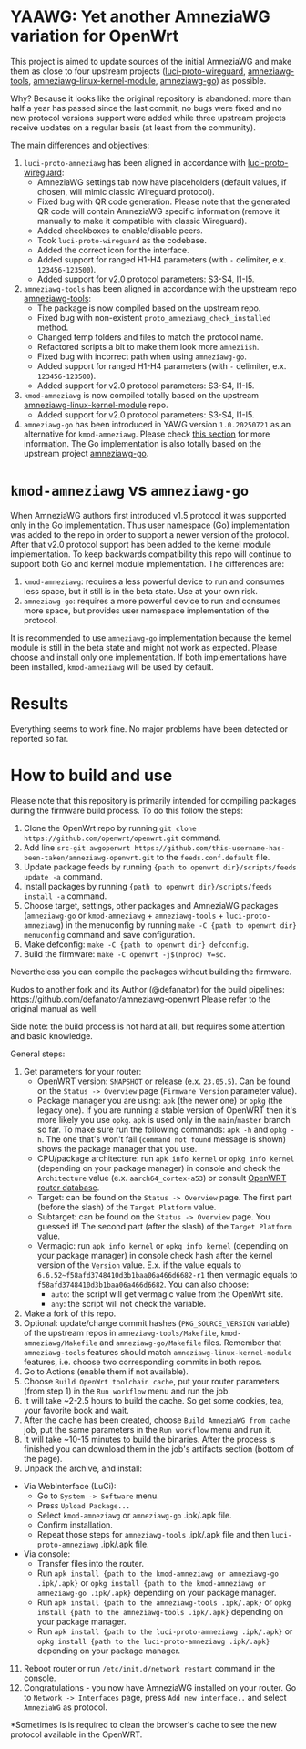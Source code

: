 # YAAWG: Yet another AmneziaWG variation for OpenWrt

This project is aimed to update sources of the initial AmneziaWG and make them as close to four upstream projects ([luci-proto-wireguard](https://github.com/openwrt/luci/tree/master/protocols/luci-proto-wireguard), [amneziawg-tools](https://github.com/amnezia-vpn/amneziawg-tools/), [amneziawg-linux-kernel-module](https://github.com/amnezia-vpn/amneziawg-linux-kernel-module), [amneziawg-go](https://github.com/amnezia-vpn/amneziawg-go)) as possible.

Why? Because it looks like the original repository is abandoned: more than half a year has passed since the last commit, no bugs were fixed and no new protocol versions support were added while three upstream projects receive updates on a regular basis (at least from the community).

The main differences and objectives:
1. `luci-proto-amneziawg` has been aligned in accordance with [luci-proto-wireguard](https://github.com/openwrt/luci/tree/master/protocols/luci-proto-wireguard):
   - AmneziaWG settings tab now have placeholders (default values, if chosen, will mimic classic Wireguard protocol).
   - Fixed bug with QR code generation. Please note that the generated QR code will contain AmneziaWG specific information (remove it manually to make it compatible with classic Wireguard).
   - Added checkboxes to enable/disable peers.
   - Took `luci-proto-wireguard` as the codebase.
   - Added the correct icon for the interface.
   - Added support for ranged H1-H4 parameters (with `-` delimiter, e.x. `123456-123500`).
   - Added support for v2.0 protocol parameters: S3-S4, I1-I5.
3. `amneziawg-tools` has been aligned  in accordance with the upstream repo [amneziawg-tools](https://github.com/amnezia-vpn/amneziawg-tools/):
   - The package is now compiled based on the upstream repo.
   - Fixed bug with non-existent `proto_amneziawg_check_installed` method.
   - Changed temp folders and files to match the protocol name.
   - Refactored scripts a bit to make them look more `amneziish`.
   - Fixed bug with incorrect path when using `amneziawg-go`.
   - Added support for ranged H1-H4 parameters (with `-` delimiter, e.x. `123456-123500`).
   - Added support for v2.0 protocol parameters: S3-S4, I1-I5.
4. `kmod-amneziawg` is now compiled totally based on the upstream [amneziawg-linux-kernel-module](https://github.com/amnezia-vpn/amneziawg-linux-kernel-module) repo.
   - Added support for v2.0 protocol parameters: S3-S4, I1-I5.
5. `amneziawg-go` has been introduced in YAWG version `1.0.20250721` as an alternative for `kmod-amneziawg`. Please check [this section](#kmod-amneziawg-vs-amneziawg-go) for more information. The Go implementation is also totally based on the upstream project [amneziawg-go](https://github.com/amnezia-vpn/amneziawg-go).

# `kmod-amneziawg` vs `amneziawg-go`
When AmneziaWG authors first introduced v1.5 protocol it was supported only in the Go implementation. Thus user namespace (Go) implementation was added to the repo in order to support a newer version of the protocol. After that v2.0 protocol support has been added to the kernel module implementation. To keep backwards compatibility this repo will continue to support both Go and kernel module implementation.
The differences are:
1. `kmod-amneziawg`: requires a less powerful device to run and consumes less space, but it still is in the beta state. Use at your own risk.
2. `amneziawg-go`: requires a more powerful device to run and consumes more space, but provides user namespace implementation of the protocol.

It is recommended to use `amneziawg-go` implementation because the kernel module is still in the beta state and might not work as expected.
Please choose and install only one implementation. If both implementations have been installed, `kmod-amneziawg` will be used by default.

# Results

Everything seems to work fine. No major problems have been detected or reported so far.

# How to build and use

Please note that this repository is primarily intended for compiling packages during the firmware build process. To do this follow the steps:
1. Clone the OpenWrt repo by running `git clone https://github.com/openwrt/openwrt.git` command.
2. Add line `src-git awgopenwrt https://github.com/this-username-has-been-taken/amneziawg-openwrt.git` to the `feeds.conf.default` file.
3. Update package feeds by running `{path to openwrt dir}/scripts/feeds update -a` command.
4. Install packages by running `{path to openwrt dir}/scripts/feeds install -a` command.
5. Choose target, settings, other packages and AmneziaWG packages (`amneziawg-go` or `kmod-amneziawg` + `amneziawg-tools` + `luci-proto-amneziawg`) in the menuconfig by running `make -C {path to openwrt dir} menuconfig` command and save configuration.
6. Make defconfig: `make -C {path to openwrt dir} defconfig`.
7. Build the firmware: `make -C openwrt -j$(nproc) V=sc`.

Nevertheless you can compile the packages without building the firmware.

Kudos to another fork and its Author (@defanator) for the build pipelines: https://github.com/defanator/amneziawg-openwrt
Please refer to the original manual as well.

Side note: the build process is not hard at all, but requires some attention and basic knowledge.

General steps:
1. Get parameters for your router:
     - OpenWRT version: `SNAPSHOT` or release (e.x. `23.05.5`). Can be found on the `Status -> Overview` page (`Firmware Version` parameter value).
     - Package manager you are using: `apk` (the newer one) or `opkg` (the legacy one). If you are running a stable version of OpenWRT then it's more likely you use `opkg`. `apk` is used only in the `main`/`master` branch so far. To make sure run the following commands: `apk -h` and `opkg -h`. The one that's won't fail (`command not found` message is shown) shows the package manager that you use.
     - CPU/package architecture: run `apk info kernel` or `opkg info kernel` (depending on your package manager) in console and check the `Architecture` value (e.x. `aarch64_cortex-a53`) or consult [OpenWRT router database](https://openwrt.org/toh/start).
     - Target: can be found on the `Status -> Overview` page. The first part (before the slash) of the `Target Platform` value.
     - Subtarget: can be found on the `Status -> Overview` page. You guessed it! The second part (after the slash) of the `Target Platform` value.
     - Vermagic: run `apk info kernel` or `opkg info kernel` (depending on your package manager) in console check hash after the kernel version of the `Version` value. E.x. if the value equals to `6.6.52~f58afd3748410d3b1baa06a466d6682-r1` then vermagic equals to `f58afd3748410d3b1baa06a466d6682`. You can also choose:
         - `auto`: the script will get vermagic value from the OpenWrt site.
         - `any`: the script will not check the variable.
3. Make a fork of this repo.
4. Optional: update/change commit hashes (`PKG_SOURCE_VERSION` variable) of the upstream repos in `amneziawg-tools/Makefile`, `kmod-amneziawg/Makefile` and `amneziawg-go/Makefile` files. Remember that `amneziawg-tools` features should match `amneziawg-linux-kernel-module` features, i.e. choose two corresponding commits in both repos.
5. Go to Actions (enable them if not available).
6. Choose `Build OpenWrt toolchain cache`, put your router parameters (from step 1) in the `Run workflow` menu and run the job.
7. It will take ~2-2.5 hours to build the cache. So get some cookies, tea, your favorite book and wait.
8. After the cache has been created, choose `Build AmneziaWG from cache` job, put the same parameters in the `Run workflow` menu and run it.
9. It will take ~10-15 minutes to build the binaries. After the process is finished you can download them in the job's artifacts section (bottom of the page).
10. Unpack the archive, and install:
   - Via WebInterface (LuCi):
       - Go to `System -> Software` menu.
       - Press `Upload Package...`
       - Select `kmod-amneziawg` or `amneziawg-go` .ipk/.apk file.
       - Confirm installation.
       - Repeat those steps for `amneziawg-tools` .ipk/.apk file and then `luci-proto-amneziawg` .ipk/.apk file.
   - Via console:
       - Transfer files into the router.
       - Run `apk install {path to the kmod-amneziawg or amneziawg-go .ipk/.apk}` or `opkg install {path to the kmod-amneziawg or amneziawg-go .ipk/.apk}` depending on your package manager.
       - Run `apk install {path to the amneziawg-tools .ipk/.apk}` or `opkg install {path to the amneziawg-tools .ipk/.apk}` depending on your package manager.
       - Run `apk install {path to the luci-proto-amneziawg .ipk/.apk}` or `opkg install {path to the luci-proto-amneziawg .ipk/.apk}` depending on your package manager.
11. Reboot router or run `/etc/init.d/network restart` command in the console.
12. Congratulations - you now have AmneziaWG installed on your router. Go to `Network -> Interfaces` page, press `Add new interface..` and select `AmneziaWG` as protocol.

*Sometimes is is required to clean the browser's cache to see the new protocol available in the OpenWRT.
